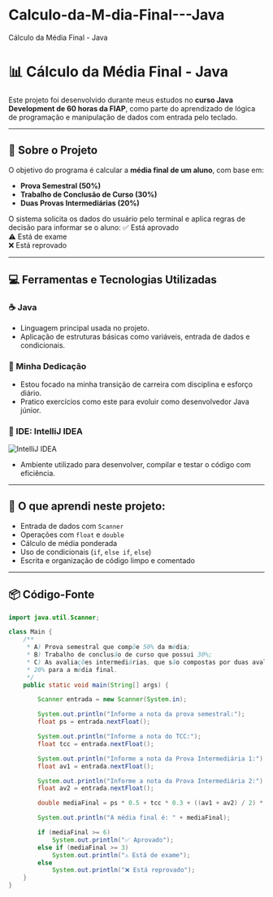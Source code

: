 # Calculo-da-M-dia-Final---Java
Cálculo da Média Final - Java

# 📊 Cálculo da Média Final - Java

Este projeto foi desenvolvido durante meus estudos no **curso Java Development de 60 horas da FIAP**, como parte do aprendizado de lógica de programação e manipulação de dados com entrada pelo teclado.

---

## 🧠 Sobre o Projeto

O objetivo do programa é calcular a **média final de um aluno**, com base em:
- **Prova Semestral (50%)**
- **Trabalho de Conclusão de Curso (30%)**
- **Duas Provas Intermediárias (20%)**

O sistema solicita os dados do usuário pelo terminal e aplica regras de decisão para informar se o aluno:
✅ Está aprovado  
⚠️ Está de exame  
❌ Está reprovado

---

## 💻 Ferramentas e Tecnologias Utilizadas

### ☕ Java
- Linguagem principal usada no projeto.
- Aplicação de estruturas básicas como variáveis, entrada de dados e condicionais.

### 🧠 Minha Dedicação
- Estou focado na minha transição de carreira com disciplina e esforço diário.
- Pratico exercícios como este para evoluir como desenvolvedor Java júnior.

### 🧠 IDE: IntelliJ IDEA  
![IntelliJ IDEA](https://resources.jetbrains.com/storage/products/intellij-idea/img/meta/intellij-idea_logo_300x300.png)
- Ambiente utilizado para desenvolver, compilar e testar o código com eficiência.

---

## 📌 O que aprendi neste projeto:
- Entrada de dados com `Scanner`
- Operações com `float` e `double`
- Cálculo de média ponderada
- Uso de condicionais (`if`, `else if`, `else`)
- Escrita e organização de código limpo e comentado

---

## 📦 Código-Fonte

```java
import java.util.Scanner;

class Main {
    /**
     * A) Prova semestral que compõe 50% da média;
     * B) Trabalho de conclusão de curso que possui 30%;
     * C) As avaliações intermediárias, que são compostas por duas avaliações.
     * 20% para a média final.
     */
    public static void main(String[] args) {

        Scanner entrada = new Scanner(System.in);

        System.out.println("Informe a nota da prova semestral:");
        float ps = entrada.nextFloat();

        System.out.println("Informe a nota do TCC:");
        float tcc = entrada.nextFloat();

        System.out.println("Informe a nota da Prova Intermediária 1:");
        float av1 = entrada.nextFloat();

        System.out.println("Informe a nota da Prova Intermediária 2:");
        float av2 = entrada.nextFloat();

        double mediaFinal = ps * 0.5 + tcc * 0.3 + ((av1 + av2) / 2) * 0.2;

        System.out.println("A média final é: " + mediaFinal);

        if (mediaFinal >= 6)
            System.out.println("✅ Aprovado");
        else if (mediaFinal >= 3)
            System.out.println("⚠️ Está de exame");
        else
            System.out.println("❌ Está reprovado");
    }
}
